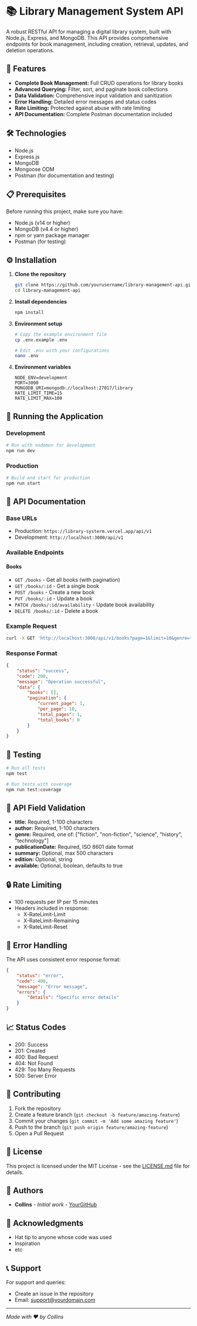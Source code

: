 # 📚 Library Management System API

A robust RESTful API for managing a digital library system, built with Node.js, Express, and MongoDB. This API provides comprehensive endpoints for book management, including creation, retrieval, updates, and deletion operations.

## 🚀 Features

- **Complete Book Management:** Full CRUD operations for library books
- **Advanced Querying:** Filter, sort, and paginate book collections
- **Data Validation:** Comprehensive input validation and sanitization
- **Error Handling:** Detailed error messages and status codes
- **Rate Limiting:** Protected against abuse with rate limiting
- **API Documentation:** Complete Postman documentation included

## 🛠️ Technologies

- Node.js
- Express.js
- MongoDB
- Mongoose ODM
- Postman (for documentation and testing)

## 📋 Prerequisites

Before running this project, make sure you have:

- Node.js (v14 or higher)
- MongoDB (v4.4 or higher)
- npm or yarn package manager
- Postman (for testing)

## ⚙️ Installation

1. **Clone the repository**
   ```bash
   git clone https://github.com/yourusername/library-management-api.git
   cd library-management-api
   ```

2. **Install dependencies**
   ```bash
   npm install
   ```

3. **Environment setup**
   ```bash
   # Copy the example environment file
   cp .env.example .env

   # Edit .env with your configurations
   nano .env
   ```

4. **Environment variables**
   ```env
   NODE_ENV=development
   PORT=3000
   MONGODB_URI=mongodb://localhost:27017/library
   RATE_LIMIT_TIME=15
   RATE_LIMIT_MAX=100
   ```

## 🚀 Running the Application

### Development
```bash
# Run with nodemon for development
npm run dev
```

### Production
```bash
# Build and start for production
npm run start
```

## 📖 API Documentation

### Base URLs
- Production: `https://library-systerm.vercel.app/api/v1`
- Development: `http://localhost:3000/api/v1`

### Available Endpoints

#### Books
- `GET /books` - Get all books (with pagination)
- `GET /books/:id` - Get a single book
- `POST /books` - Create a new book
- `PUT /books/:id` - Update a book
- `PATCH /books/:id/availability` - Update book availability
- `DELETE /books/:id` - Delete a book

### Example Request
```bash
curl -X GET 'http://localhost:3000/api/v1/books?page=1&limit=10&genre=fiction'
```

### Response Format
```json
{
    "status": "success",
    "code": 200,
    "message": "Operation successful",
    "data": {
        "books": [],
        "pagination": {
            "current_page": 1,
            "per_page": 10,
            "total_pages": 1,
            "total_books": 0
        }
    }
}
```

## 🧪 Testing

```bash
# Run all tests
npm test

# Run tests with coverage
npm run test:coverage
```

## 📝 API Field Validation

- **title:** Required, 1-100 characters
- **author:** Required, 1-100 characters
- **genre:** Required, one of: ["fiction", "non-fiction", "science", "history", "technology"]
- **publicationDate:** Required, ISO 8601 date format
- **summary:** Optional, max 500 characters
- **edition:** Optional, string
- **available:** Optional, boolean, defaults to true

## 🔒 Rate Limiting

- 100 requests per IP per 15 minutes
- Headers included in response:
  - X-RateLimit-Limit
  - X-RateLimit-Remaining
  - X-RateLimit-Reset

## 🛟 Error Handling

The API uses consistent error response format:

```json
{
    "status": "error",
    "code": 400,
    "message": "Error message",
    "errors": {
        "details": "Specific error details"
    }
}
```

## 📈 Status Codes

- 200: Success
- 201: Created
- 400: Bad Request
- 404: Not Found
- 429: Too Many Requests
- 500: Server Error

## 🤝 Contributing

1. Fork the repository
2. Create a feature branch (`git checkout -b feature/amazing-feature`)
3. Commit your changes (`git commit -m 'Add some amazing feature'`)
4. Push to the branch (`git push origin feature/amazing-feature`)
5. Open a Pull Request

## 📜 License

This project is licensed under the MIT License - see the [LICENSE.md](LICENSE.md) file for details.

## 👥 Authors

- **Collins** - *Initial work* - [YourGitHub](https://github.com/el-collins)

## 🙏 Acknowledgments

- Hat tip to anyone whose code was used
- Inspiration
- etc

## 📞 Support

For support and queries:
- Create an issue in the repository
- Email: support@yourdomain.com

---
*Made with ❤️ by Collins*